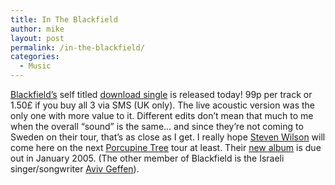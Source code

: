 ```yaml
---
title: In The Blackfield
author: mike
layout: post
permalink: /in-the-blackfield/
categories:
  - Music
---
```

<a target="_blank" href="http://www.blackfield.org">Blackfield&#8217;s</a> self titled <a target="_blank" href="http://www.recordstore.co.uk/blackfield/">download single</a> is released today! 99p per track or 1.50£ if you buy all 3 via SMS (UK only). The live acoustic version was the only one with more value to it. Different edits don&#8217;t mean that much to me when the overall &#8220;sound&#8221; is the same&#8230; and since they&#8217;re not coming to Sweden on their tour, that&#8217;s as close as I get. I really hope <a target="_blank" href="http://www.nomansland.demon.co.uk/">Steven Wilson</a> will come here on the next <a target="_blank" href="http://www.porcupinetree.com">Porcupine Tree</a> tour at least. Their [new album][1] is due out in January 2005. (The other member of Blackfield is the Israeli singer/songwriter <a target="_blank" href="http://www.avivarchive.co.il/">Aviv Geffen</a>).

 [1]: http://www.redvolume.com/archives/2004/09/01/new-from-porcupine-tree/